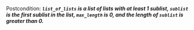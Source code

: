 Postcondition: ***`list_of_lists` is a list of lists with at least 1 sublist, `sublist` is the first sublist in the list, `max_length` is 0, and the length of `sublist` is greater than 0.***